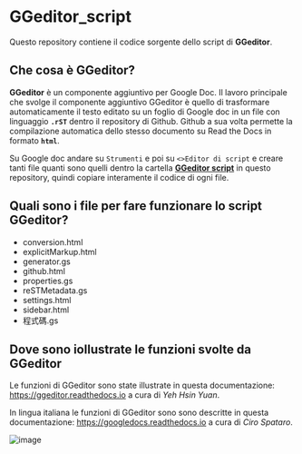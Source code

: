 # GGeditor_script

Questo repository contiene il codice sorgente dello script di **GGeditor**.

## Che cosa è GGeditor?

**GGeditor** è un componente aggiuntivo per Google Doc. Il lavoro principale che svolge il componente aggiuntivo GGeditor è quello di trasformare automaticamente il testo editato su un foglio di Google doc in un file con linguaggio **``.rST``** dentro il repository di Github. Github a sua volta permette la compilazione automatica dello stesso documento su Read the Docs in formato **``html``**. 

Su Google doc andare su ``Strumenti`` e poi su ``<>Editor di script`` e creare tanti file quanti sono quelli dentro la cartella [**GGeditor script**](https://github.com/cirospat/GGeditor_script/tree/master/GGeditor%20script) in questo repository, quindi copiare interamente il codice di ogni file.

## Quali sono i file per fare funzionare lo script GGeditor?

- conversion.html
- explicitMarkup.html
- generator.gs
- github.html
- properties.gs
- reSTMetadata.gs
- settings.html
- sidebar.html
- 程式碼.gs

## Dove sono iollustrate le funzioni svolte da GGeditor

Le funzioni di GGeditor sono state illustrate in questa documentazione: https://ggeditor.readthedocs.io a cura di *Yeh Hsin Yuan*.

In lingua italiana le funzioni di GGeditor sono sono descritte in questa documentazione: https://googledocs.readthedocs.io a cura di *Ciro Spataro*.

![image](https://ggeditor.readthedocs.io/en/latest/_images/index_1.png)
